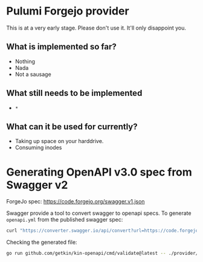 # Pulumi Forgejo provider

This is at a very early stage. Please don't use it. It'll only disappoint you.

## What is implemented so far?

- Nothing
- Nada
- Not a sausage

## What still needs to be implemented

- `*`

## What can it be used for currently?

- Taking up space on your harddrive.
- Consuming inodes

# Generating OpenAPI v3.0 spec from Swagger v2

ForgeJo spec: https://code.forgejo.org/swagger.v1.json

Swagger provide a tool to convert swagger to openapi specs. To generate `openapi.yml` from the published swagger spec:

```bash
curl "https://converter.swagger.io/api/convert?url=https://code.forgejo.org/swagger.v1.json" -H "Accept: application/yaml" -o ./provider/cmd/pulumi-gen-forgejo/openapi.yml
```

Checking the generated file:

```bash
go run github.com/getkin/kin-openapi/cmd/validate@latest -- ./provider/cmd/pulumi-gen-forgejo/openapi.yml
```



